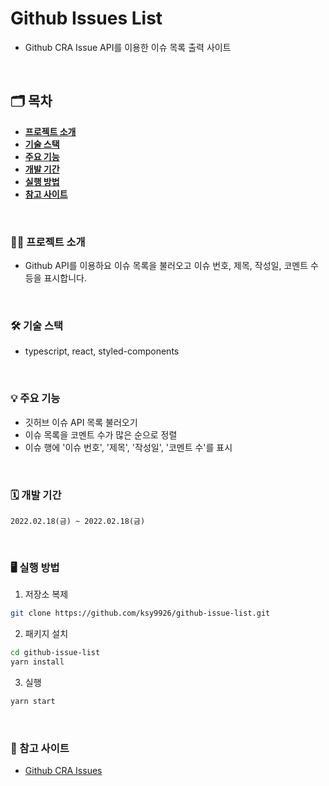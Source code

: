 # Github Issues List

- Github CRA Issue API를 이용한 이슈 목록 출력 사이트

<br />

## 🗂 목차

- [**프로젝트 소개**](#1)
- [**기술 스택**](#2)
- [**주요 기능**](#3)
- [**개발 기간**](#4)
- [**실행 방법**](#5)
- [**참고 사이트**](#6)

<div id='1'></div>
<br />

### 💁‍♂️ 프로젝트 소개

- Github API를 이용하요 이슈 목록을 불러오고 이슈 번호, 제목, 작성일, 코멘트 수 등을 표시합니다.

<div id='2'></div>
<br />

### 🛠 기술 스택

- typescript, react, styled-components

<div id='3'></div>
<br />

### 💡 주요 기능

- 깃허브 이슈 API 목록 불러오기
- 이슈 목록을 코멘트 수가 많은 순으로 정렬
- 이슈 행에 '이슈 번호', '제목', '작성일', '코멘트 수'를 표시

<div id='4'></div>
<br />

### 🗓 개발 기간

`2022.02.18(금) ~ 2022.02.18(금)`

<div id='5'></div>
<br />

### 🖥 실행 방법

1. 저장소 복제

```bash
git clone https://github.com/ksy9926/github-issue-list.git
```

2. 패키지 설치

```bash
cd github-issue-list
yarn install
```

3. 실행

```bash
yarn start
```

<div id='6'></div>
<br />

### 📌 참고 사이트

- [Github CRA Issues](https://github.com/facebook/create-react-app/issues)
